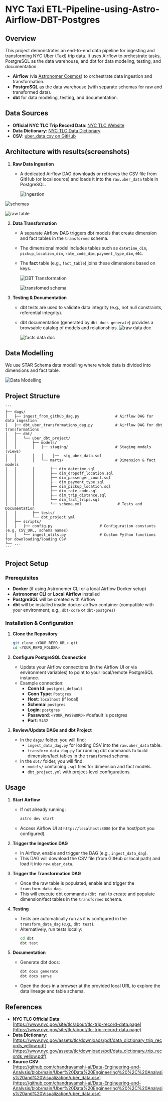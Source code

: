 # NYC Taxi  ETL-Pipeline-using-Astro-Airflow-DBT-Postgres

## Overview
This project demonstrates an end-to-end data pipeline for ingesting and transforming NYC Uber (Taxi) trip data. It uses Airflow to orchestrate tasks, PostgreSQL as the data warehouse, and dbt for data modeling, testing, and documentation.
- **Airflow** (via [Astronomer Cosmos](https://docs.astronomer.io/astro/cloud/cosmos)) to orchestrate data ingestion and transformation.
- **PostgreSQL** as the data warehouse (with separate schemas for raw and transformed data).
- **dbt** for data modeling, testing, and documentation.

## Data Sources
- **Official NYC TLC Trip Record Data**: [NYC TLC Website](https://www.nyc.gov/site/tlc/about/tlc-trip-record-data.page)  
- **Data Dictionary**: [NYC TLC Data Dictionary](https://www.nyc.gov/assets/tlc/downloads/pdf/data_dictionary_trip_records_yellow.pdf)  
- **CSV**: [uber_data.csv on GitHub](https://github.com/chandravamshi-ai/Data-Engineering-and-Analysis/blob/main/Uber%20Data%20Engineering%20%2C%20Analysis%20and%20Visualization/uber_data.csv)

## Architecture with results(screenshots)
1. **Raw Data Ingestion**  
   - A dedicated Airflow DAG downloads or retrieves the CSV file from GitHub (or local source) and loads it into the `raw.uber_data` table in PostgreSQL.
     
      ![Ingestion](https://github.com/chandravamshi-ai/tc_tb_ETL-Pipeline-using-Astro-Airflow-DBT-Postgres/blob/main/imgs/data_ingestion_dag_success.png)

 ![schemas](https://github.com/chandravamshi-ai/tc_tb_ETL-Pipeline-using-Astro-Airflow-DBT-Postgres/blob/main/imgs/schemas.png)

![raw table](https://github.com/chandravamshi-ai/tc_tb_ETL-Pipeline-using-Astro-Airflow-DBT-Postgres/blob/main/imgs/uber_data_table.png)

     
     
2. **Data Transformation**  
   - A separate Airflow DAG triggers dbt models that create dimension and fact tables in the `transformed` schema.  
   - The dimensional model includes tables such as `datetime_dim`, `pickup_location_dim`, `rate_code_dim`, `payment_type_dim`, etc.  
   - The **fact** table (e.g., `fact_table`) joins these dimensions based on keys.
     
     ![DBT Transformation](https://github.com/chandravamshi-ai/tc_tb_ETL-Pipeline-using-Astro-Airflow-DBT-Postgres/blob/main/imgs/dbt_transformation_dag_success.png)
  
     ![transfomed schema](https://github.com/chandravamshi-ai/tc_tb_ETL-Pipeline-using-Astro-Airflow-DBT-Postgres/blob/main/imgs/transfomred_schema.png)

     
3. **Testing & Documentation**  
   - dbt tests are used to validate data integrity (e.g., not null constraints, referential integrity).  
   - dbt documentation (generated by `dbt docs generate`) provides a browsable catalog of models and relationships.
     ![raw data doc](https://github.com/chandravamshi-ai/tc_tb_ETL-Pipeline-using-Astro-Airflow-DBT-Postgres/blob/main/imgs/raw.uber_data.png)
  
     ![facts data doc]( https://github.com/chandravamshi-ai/tc_tb_ETL-Pipeline-using-Astro-Airflow-DBT-Postgres/blob/main/imgs/fact_trips.png
)

    

## Data Modelling
  We use STAR Schema data modelling where whole data is divided into dimensions and fact table. 

  ![Data Modelling](https://github.com/chandravamshi-ai/tc_tb_ETL-Pipeline-using-Astro-Airflow-DBT-Postgres/blob/main/imgs/data_modelling.png)
  


 ## Project Structure
 
    ```
    ├── dags/
    │   ├── ingest_from_github_dag.py                # Airflow DAG for data ingestion
    │   ├── dbt_uber_transformations_dag.py          # Airflow DAG for dbt transformations
    │   ├── dbt/
    │   │   └── uber_dbt_project/
    │   │       ├── models/
    │   │       │   ├── staging/                     # Staging models (views)
    │   │       │   │    │──  stg_uber_data.sql
    │   │       │   └── marts/                       # Dimension & fact models
    │   │       │       ├── dim_datetime.sql
    │   │       │       ├── dim_dropoff_location.sql
    │   │       │       ├── dim_passenger_count.sql
    │   │       │       ├── dim_payment_type.sql
    │   │       │       ├── dim_pickup_location.sql
    │   │       │       ├── dim_rate_code.sql
    │   │       │       ├── dim_trip_distance.sql
    │   │       │       └── dim_fact_trips.sql   
    │   │       │       └── schema.yml                # Tests and Documentation          
    │   │       ├── tests/                    
    │   │       └── dbt_project.yml
    │   ├── scripts/
    │   │   ├── config.py                     # Configuration constants (e.g. CSV_URL, schema names)
    │   │   └── ingest_utils.py               # Custom Python functions for downloading/loading CSV
    └── ...
    ```



## Project Setup

### Prerequisites
- **Docker** (if using Astronomer CLI or a local Airflow Docker setup)
- **Astronomer CLI** or **Local Airflow** installed
- **PostgreSQL** will be created with Airflow
- **dbt** will be installed insdie docker airflwo container (compatible with your environment; e.g., `dbt-core` or `dbt-postgres`)

### Installation & Configuration

1. **Clone the Repository**
   ```bash
   git clone <YOUR_REPO_URL>.git
   cd <YOUR_REPO_FOLDER>
   ```
2. **Configure PostgreSQL Connection**
   - Update your Airflow connections (in the Airflow UI or via environment variables) to point to your local/remote PostgreSQL instance.  
   - Example connection:  
     - **Conn Id**: `postgres_default`  
     - **Conn Type**: `Postgres`  
     - **Host**: `localhost` (if local)  
     - **Schema**: `postgres`  
     - **Login**: `postgres`  
     - **Password**: `<YOUR_PASSWORD>`  #default is postgres
     - **Port**: `5432`

3. **Review/Update DAGs and dbt Project**
   - In the `dags/` folder, you will find:
     - `ingest_data_dag.py` for loading CSV into the `raw.uber_data` table.
     - `transform_data_dag.py` for running dbt commands to build dimension/fact tables in the `transformed` schema.
   - In the `dbt/` folder, you will find:
     - `models/` containing `.sql` files for dimension and fact models.
     - `dbt_project.yml` with project-level configurations.

## Usage

1. **Start Airflow**
   - If not already running:
     ```bash
     astro dev start
     ```
   - Access Airflow UI at `http://localhost:8080` (or the host/port you configured).

2. **Trigger the Ingestion DAG**
   - In Airflow, enable and trigger the DAG (e.g., `ingest_data_dag`).  
   - This DAG will download the CSV file (from GitHub or local path) and load it into `raw.uber_data`.

3. **Trigger the Transformation DAG**
   - Once the raw table is populated, enable and trigger the `transform_data_dag`.  
   - This will execute dbt commands (`dbt run`) to create and populate dimension/fact tables in the `transformed` schema.

4. **Testing**
   - Tests are automatically run as it is configured in the `transform_data_dag` (e.g., `dbt test`).  
   - Alternatively, run tests locally:
     ```bash
     cd dbt
     dbt test
     ```

5. **Documentation**
   - Generate dbt docs:
     ```bash
     dbt docs generate
     dbt docs serve
     ```
   - Open the docs in a browser at the provided local URL to explore the data lineage and table schema.

## References
- **NYC TLC Official Data**:  
  [https://www.nyc.gov/site/tlc/about/tlc-trip-record-data.page](https://www.nyc.gov/site/tlc/about/tlc-trip-record-data.page)  
- **Data Dictionary**:  
  [https://www.nyc.gov/assets/tlc/downloads/pdf/data_dictionary_trip_records_yellow.pdf](https://www.nyc.gov/assets/tlc/downloads/pdf/data_dictionary_trip_records_yellow.pdf)  
- **Source CSV**:  
  [https://github.com/chandravamshi-ai/Data-Engineering-and-Analysis/blob/main/Uber%20Data%20Engineering%20%2C%20Analysis%20and%20Visualization/uber_data.csv](https://github.com/chandravamshi-ai/Data-Engineering-and-Analysis/blob/main/Uber%20Data%20Engineering%20%2C%20Analysis%20and%20Visualization/uber_data.csv)

